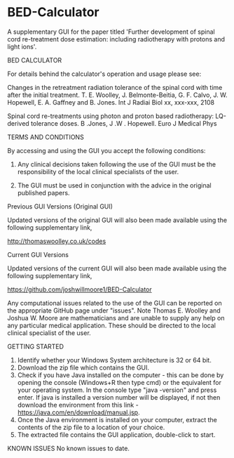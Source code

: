 # BED-Calculator
A supplementary GUI for the paper titled 'Further development of spinal cord re-treatment dose estimation: including radiotherapy with protons and light ions'.

BED CALCULATOR

For details behind the calculator's operation and usage please see:

Changes in the retreatment radiation tolerance of the spinal cord with time after the initial treatment. T. E. Woolley, J. Belmonte-Beitia, G. F. Calvo, J. W. Hopewell, E. A. Gaffney and B. Jones. 
Int J Radiai Biol xx, xxx-xxx, 2108

Spinal cord re-treatments using photon and proton based radiotherapy: LQ-derived tolerance doses. B .Jones, J .W . Hopewell.
Euro J Medical Phys



TERMS AND CONDITIONS

By accessing and using the GUI you accept the following conditions:

1) Any clinical decisions taken following the use of the GUI must be the responsibility of the local clinical specialists of the user.

2) The GUI must be used in conjunction with the advice in the original published papers.


Previous GUI Versions (Original GUI)

Updated versions of the original GUI will also been made available using the following supplementary link,

http://thomaswoolley.co.uk/codes


Current GUI Versions

Updated versions of the current GUI will also been made available using the following supplementary link,

https://github.com/joshwillmoore1/BED-Calculator

Any computational issues related to the use of the GUI can be reported on the appropriate GitHub page under "issues". Note Thomas E. Woolley and Joshua W. Moore are mathematicians and are unable to supply any help on any particular medical application. These should be directed to the local clinical specialist of the user.



GETTING STARTED

1) Identify whether your Windows System architecture is 32 or 64 bit.
2) Download the zip file which contains the GUI.
3) Check if you have Java installed on the computer - this can be done by opening the console (Windows+R then type cmd) or the equivalent for your operating system. In the console type "java -version" and press enter. If java is installed a version number will be displayed, if not then download the environment from this link  - https://java.com/en/download/manual.jsp.  
4) Once the Java environment is installed on your computer, extract the contents of the zip file to a location of your choice. 
5) The extracted file contains the GUI application, double-click to start.

KNOWN ISSUES
No known issues to date.
